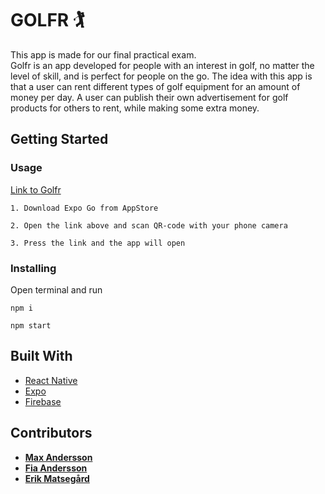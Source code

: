 # GOLFR 🏌️

This app is made for our final practical exam.  
Golfr is an app developed for people with an interest in golf, no matter the level of skill, and is perfect for people on the go. The idea with this app is that a user can rent different types of golf equipment for an amount of money per day. A user can publish their own advertisement for golf products for others to rent, while making some extra money. 

## Getting Started

### Usage

[Link to Golfr](https://expo.dev/@golfr/golfr?serviceType=classic&distribution=expo-go)

```
1. Download Expo Go from AppStore
```

```
2. Open the link above and scan QR-code with your phone camera
```

```
3. Press the link and the app will open
```

### Installing

Open terminal and run

```
npm i
```

```
npm start
```
## Built With

- [React Native](https://reactnative.dev/)
- [Expo](https://expo.dev/)
- [Firebase](https://firebase.google.com/)

## Contributors

- **[Max Andersson](https://github.com/frontMAX)**
- **[Fia Andersson](https://github.com/fiababiakandersson)**
- **[Erik Matsegård](https://github.com/matsegard)**

